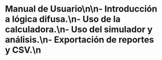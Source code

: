 # Manual de Usuario\n\n- Introducción a lógica difusa.\n- Uso de la calculadora.\n- Uso del simulador y análisis.\n- Exportación de reportes y CSV.\n
